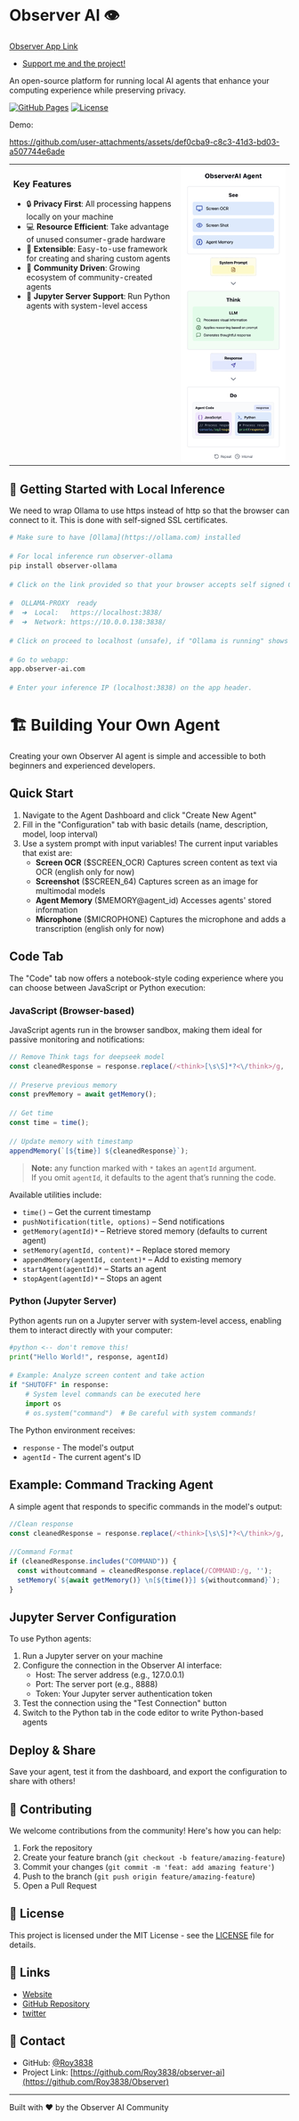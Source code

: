 # Observer AI 👁️

[Observer App Link](https://app.observer-ai.com/)

- [Support me and the project!](https://buymeacoffee.com/roy3838)

An open-source platform for running local AI agents that enhance your computing experience while preserving privacy.


[![GitHub Pages](https://img.shields.io/badge/GitHub%20Pages-Deployed-success)](https://roy3838.github.io/observer-ai)
[![License](https://img.shields.io/badge/License-MIT-blue.svg)](LICENSE)

Demo:

https://github.com/user-attachments/assets/def0cba9-c8c3-41d3-bd03-a507744e6ade


<table>
  <tr>
    <td width="60%" valign="top">
      <h3>Key Features</h3>
      <ul>
        <li>🔒 <strong>Privacy First</strong>: All processing happens locally on your machine</li>
        <li>💻 <strong>Resource Efficient</strong>: Take advantage of unused consumer-grade hardware</li>
        <li>🔌 <strong>Extensible</strong>: Easy-to-use framework for creating and sharing custom agents</li>
        <li>🤝 <strong>Community Driven</strong>: Growing ecosystem of community-created agents</li>
        <li>🐍 <strong>Jupyter Server Support</strong>: Run Python agents with system-level access</li>
      </ul>
    </td>
    <td width="40%">
    <img src="assets/ObserverAgent.png" alt="ObserverAI Agent Diagram" style="max-height: 550px;">
    </td>
  </tr>
</table>

## 🚀 Getting Started with Local Inference

We need to wrap Ollama to use https instead of http so that the browser can connect to it. This is done with self-signed SSL certificates.

```bash
# Make sure to have [Ollama](https://ollama.com) installed 

# For local inference run observer-ollama
pip install observer-ollama

# Click on the link provided so that your browser accepts self signed CERTS (signed by your computer)

#  OLLAMA-PROXY  ready
#  ➜  Local:   https://localhost:3838/
#  ➜  Network: https://10.0.0.138:3838/

# Click on proceed to localhost (unsafe), if "Ollama is running" shows up, you're done!

# Go to webapp:
app.observer-ai.com

# Enter your inference IP (localhost:3838) on the app header.
```

# 🏗️ Building Your Own Agent

Creating your own Observer AI agent is simple and accessible to both beginners and experienced developers.

## Quick Start

1. Navigate to the Agent Dashboard and click "Create New Agent"
2. Fill in the "Configuration" tab with basic details (name, description, model, loop interval)
3. Use a system prompt with input variables! The current input variables that exist are:
   * **Screen OCR** ($SCREEN_OCR) Captures screen content as text via OCR (english only for now)
   * **Screenshot** ($SCREEN_64) Captures screen as an image for multimodal models
   * **Agent Memory** ($MEMORY@agent_id) Accesses agents' stored information
   * **Microphone** ($MICROPHONE) Captures the microphone and adds a transcription (english only for now)

## Code Tab

The "Code" tab now offers a notebook-style coding experience where you can choose between JavaScript or Python execution:

### JavaScript (Browser-based)

JavaScript agents run in the browser sandbox, making them ideal for passive monitoring and notifications:

```javascript
// Remove Think tags for deepseek model
const cleanedResponse = response.replace(/<think>[\s\S]*?<\/think>/g, '').trim();

// Preserve previous memory
const prevMemory = await getMemory();

// Get time
const time = time();

// Update memory with timestamp
appendMemory(`[${time}] ${cleanedResponse}`);
```

> **Note:** any function marked with `*` takes an `agentId` argument.  
> If you omit `agentId`, it defaults to the agent that’s running the code.

Available utilities include:

* `time()` – Get the current timestamp  
* `pushNotification(title, options)` – Send notifications  
* `getMemory(agentId)*` – Retrieve stored memory (defaults to current agent)  
* `setMemory(agentId, content)*` – Replace stored memory  
* `appendMemory(agentId, content)*` – Add to existing memory  
* `startAgent(agentId)*` – Starts an agent  
* `stopAgent(agentId)*` – Stops an agent


### Python (Jupyter Server)

Python agents run on a Jupyter server with system-level access, enabling them to interact directly with your computer:

```python
#python <-- don't remove this!
print("Hello World!", response, agentId)

# Example: Analyze screen content and take action
if "SHUTOFF" in response:
    # System level commands can be executed here
    import os
    # os.system("command")  # Be careful with system commands!
```

The Python environment receives:
* `response` - The model's output
* `agentId` - The current agent's ID

## Example: Command Tracking Agent

A simple agent that responds to specific commands in the model's output:

```javascript
//Clean response
const cleanedResponse = response.replace(/<think>[\s\S]*?<\/think>/g, '').trim();

//Command Format
if (cleanedResponse.includes("COMMAND")) {
  const withoutcommand = cleanedResponse.replace(/COMMAND:/g, '');
  setMemory(`${await getMemory()} \n[${time()}] ${withoutcommand}`);
}
```

## Jupyter Server Configuration

To use Python agents:

1. Run a Jupyter server on your machine
2. Configure the connection in the Observer AI interface:
   * Host: The server address (e.g., 127.0.0.1)
   * Port: The server port (e.g., 8888)
   * Token: Your Jupyter server authentication token
3. Test the connection using the "Test Connection" button
4. Switch to the Python tab in the code editor to write Python-based agents

## Deploy & Share

Save your agent, test it from the dashboard, and export the configuration to share with others!

## 🤝 Contributing

We welcome contributions from the community! Here's how you can help:

1. Fork the repository
2. Create your feature branch (`git checkout -b feature/amazing-feature`)
3. Commit your changes (`git commit -m 'feat: add amazing feature'`)
4. Push to the branch (`git push origin feature/amazing-feature`)
5. Open a Pull Request

## 📄 License

This project is licensed under the MIT License - see the [LICENSE](LICENSE) file for details.

## 🔗 Links

- [Website](https://observer-ai.com)
- [GitHub Repository](https://github.com/Roy3838/Observer)
- [twitter](https://x.com/AppObserverAI)

## 📧 Contact

- GitHub: [@Roy3838](https://github.com/Roy3838)
- Project Link: [https://github.com/Roy3838/observer-ai](https://github.com/Roy3838/Observer)

---

Built with ❤️  by the Observer AI Community
